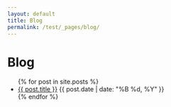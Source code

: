 ```yaml
---
layout: default
title: Blog
permalink: /test/_pages/blog/
---
```


<h1>Blog</h1>
<ul>
  {% for post in site.posts %}
    <li>
      <a href="{{ post.url }}">{{ post.title }}</a>
      <span>{{ post.date | date: "%B %d, %Y" }}</span>
    </li>
  {% endfor %}
</ul>
